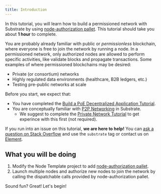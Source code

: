 ```yaml
---
title: Introduction
---
```


In this tutorial, you will learn how to build a permissioned network with Substrate by using
[node-authorization pallet](https://docs.rs/pallet-node-authorization/3.0.0/pallet_node_authorization/).
This tutorial should take you about **1 hour** to complete. 

 You are probably already familiar with public or *permissionless* blockchain, where everyone
 is free to join the network by running a node. In a permissioned network, only authorized
 nodes are allowed to perform specific activities, like validate blocks and propagate
 transactions. Some examples of where permissioned blockchains may be desired:
 - Private (or consortium) networks
 - Highly regulated data environments (healthcare, B2B ledgers, etc.)
 - Testing pre-public networks at scale

Before you start, we expect that:

* You have completed the 
[Build a PoE Decentralized Application Tutorial](https://substrate.dev/docs/en/tutorials/build-a-dapp/).
* You are conceptually familiar with
[P2P Networking](https://wiki.polkadot.network/docs/faq#what-is-libp2p) in Substrate.
    * We suggest to complete the [Private Network Tutorial](../start-a-private-network/index)
      to get experince with this first (not required). 

If you run into an issue on this tutorial, **we are here to help!** You can [ask a question on Stack Overflow](https://stackoverflow.com/questions/tagged/substrate) and use the `substrate` tag or contact us on
[Element](https://matrix.to/#/#substrate-technical:matrix.org).

## What you will be doing

1. Modify the Node Template project to add 
[node-authorization pallet](https://docs.rs/pallet-node-authorization/3.0.0/pallet_node_authorization/).
2. Launch multiple nodes and authorize new nodes to join the network by calling
the dispatchable calls provided by node-authorization pallet.

Sound fun? Great! Let's begin!
